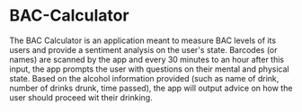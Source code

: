# BAC-Calculator

The BAC Calculator is an application meant to measure BAC levels of its users and provide a sentiment analysis on the user's state. Barcodes (or names) are scanned by the app and every 30 minutes to an hour after this input, the app prompts the user with questions on their mental and physical state. Based on the alcohol information provided (such as name of drink, number of drinks drunk, time passed), the app will output advice on how the user should proceed wit their drinking. 
